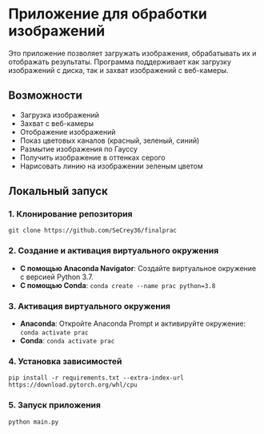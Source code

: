 # Приложение для обработки изображений
 Это приложение позволяет загружать изображения, обрабатывать их и отображать результаты. Программа поддерживает как загрузку изображений с диска, так и захват изображений с веб-камеры.
 
## Возможности
 - Загрузка изображений
 - Захват с веб-камеры 
 - Отображение изображений
 - Показ цветовых каналов (красный, зеленый, синий) 
 - Размытие изображения по Гауссу
 - Получить изображение в оттенках серого
 - Нарисовать линию на изображении зеленым цветом
   
## Локальный запуск
### 1. Клонирование репозитория
`git clone https://github.com/SeCrey36/finalprac`

### 2. Создание и активация виртуального окружения
- **С помощью Anaconda Navigator**: Создайте виртуальное окружение с версией Python 3.7.
- **С помощью Conda**:
`conda create --name prac python=3.8` 

### 3. Активация виртуального окружения
-   **Anaconda**: Откройте Anaconda Prompt и активируйте окружение:
    `conda activate prac` 
-   **Conda**:
    `conda activate prac`

### 4. Установка зависимостей
`pip install -r requirements.txt --extra-index-url https://download.pytorch.org/whl/cpu`

### 5. Запуск приложения
`python main.py`
